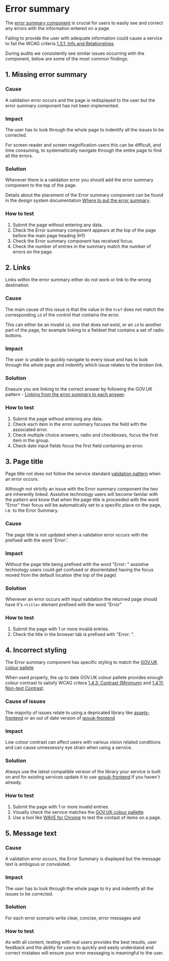 # Error summary

The [error summary component](https://design-system.service.gov.uk/components/error-summary/) is crucial for users to easily see and correct any errors with the information entered on a page.

Failing to provide the user with adequate information could cause a service to fail the WCAG criteria [1.3.1: Info and Relationships](https://www.w3.org/WAI/WCAG21/Understanding/info-and-relationships).

During audits we consistently see similar issues occurring with the component, below are some of the most common findings.  

## 1. Missing error summary

### Cause

A validation error occurs and the page is redisplayed to the user but the error summary component has not been implemented.

### Impact

The user has to look through the whole page to indentify all the issues to be corrected.

For screen reader and screen magnification users this can be difficult, and time consuming, to systemattically navigate through the entire page to find all the errors.

### Solution

Whenever there is a validation error you should add the error summary component to the top of the page.

Details about the placement of the Error summary component can be found in the design system documentation [Where to put the error summary](https://design-system.service.gov.uk/components/error-summary/#where-to-put-the-error-summary).

### How to test

1. Submit the page without entering any data.
2. Check the Error summary component appears at the top of the page before the main page heading (H1)
3. Check the Error summary component has received focus.
4. Check the number of entries in the summary match the number of errors on the page.

## 2. Links 

Links within the error summary either do not work or link to the wrong destination.

### Cause

The main cause of this issue is that the value in the `href` does not match the corresponding `id` of the control that contains the error.

This can either be an invalid `id`, one that does not exist, or an `id` to another part of the page, for example linking to a fieldset that contains a set of radio buttons.

### Impact

The user is unable to quickly navigate to every issue and has to look through the whole page and indentify which issue relates to the broken link.

### Solution

Enasure you are linking to the correct answer by following the GOV.UK pattern - [Linking from the error summary to each answer](https://design-system.service.gov.uk/components/error-summary#linking-from-the-error-summary-to-each-answer).


### How to test

1. Submit the page without entering any data.
2. Check each item in the error summary focuses the field with the associated error.
3. Check multiple choice answers, radio and checkboxes, focus the first item in the group.
4. Check date input fields focus the first field containing an error.


## 3. Page title

Page title not does not follow the service standard [validation pattern](https://design-system.service.gov.uk/patterns/validation/) when an error occurs.

Although not strictly an issue with the Error summary component the two are inherently linked. Assistive technology users will become familar with the pattern and know that when the page title is proceeded with the word "Error" their focus will be automatically set to a specific place on the page, i.e. to the Error Summary.

### Cause

The page title is not updated when a validation error occurs with the prefixed with the word 'Error:'.

### Impact

Without the page title being prefixed with the word "Error: " assistive technology users could get confused or disorientated having the focus moved from the default location (the top of the page)

### Solution

Whenever an error occurs with input validation the returned page should have it's `<title>` element prefixed with the word "Error"

### How to test

1. Submit the page with 1 or more invalid entries.
2. Check the title in the browser tab is prefixed with "Error: ".

## 4. Incorrect styling

The Error summary component has specific styling to match the [GOV.UK colour pallete](https://design-system.service.gov.uk/styles/colour/)

When used properly, the up to date GOV.UK colour pallete provides enough colour contrast to satisfy WCAG critera [1.4.3: Contrast (Minimum)](https://www.w3.org/WAI/WCAG21/Understanding/contrast-minimum) and [1.4.11: Non-text Contrast](https://www.w3.org/WAI/WCAG21/Understanding/non-text-contrast).

### Cause of issues

The majority of issues relate to using a depricated library like [assets-frontend](https://github.com/hmrc/assets-frontend) or an out of date version of [govuk-frontend](https://github.com/alphagov/govuk-frontend/)

### Impact

Low colour contrast can affect users with various vision related conditions and can cause unnessessry eye strain when using a service. 

### Solution

Always use the latest compatible version of the library your service is built on and for existing services update it to use [govuk-frontend](https://github.com/alphagov/govuk-frontend/) if you haven't already.

### How to test

1. Submit the page with 1 or more invalid entries.
2. Visually check the service matches the [GOV.UK colour pallette](https://design-system.service.gov.uk/styles/colour/)
3. Use a tool like [WAVE for Chrome](https://chrome.google.com/webstore/detail/wave-evaluation-tool/jbbplnpkjmmeebjpijfedlgcdilocofh) to test the contast of items on a page.

## 5. Message text

### Cause

A validation error occurs, the Error Summary is displayed but the message text is ambigous or convaluted. 

### Impact

The user has to look through the whole page to try and indentify all the issues to be corrected.

### Solution

For each error scenario write clear, concise, error messages and 

### How to test

As with all content, testing with real users provides the best results, user feedback and the ability for users to quickly and easily understand and correct mistakes will ensure your error messaging is meaningful to the user.

